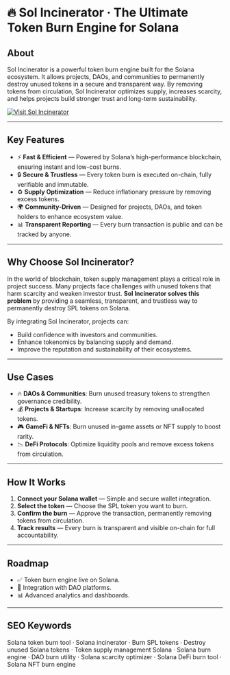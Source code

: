 # 🔥 Sol Incinerator · The Ultimate Token Burn Engine for Solana  

## About  
Sol Incinerator is a powerful token burn engine built for the Solana ecosystem. It allows projects, DAOs, and communities to permanently destroy unused tokens in a secure and transparent way. By removing tokens from circulation, Sol Incinerator optimizes supply, increases scarcity, and helps projects build stronger trust and long-term sustainability.  

[![Visit Sol Incinerator](https://img.shields.io/badge/🔥%20Visit-Sol%20Incinerator-black?style=for-the-badge&logo=solana&logoColor=00ffb9)](https://incinerator.sol)  

---

## Key Features  
- ⚡ **Fast & Efficient** — Powered by Solana’s high-performance blockchain, ensuring instant and low-cost burns.  
- 🔒 **Secure & Trustless** — Every token burn is executed on-chain, fully verifiable and immutable.  
- ♻️ **Supply Optimization** — Reduce inflationary pressure by removing excess tokens.  
- 🌍 **Community-Driven** — Designed for projects, DAOs, and token holders to enhance ecosystem value.  
- 📊 **Transparent Reporting** — Every burn transaction is public and can be tracked by anyone.  

---

## Why Choose Sol Incinerator?  
In the world of blockchain, token supply management plays a critical role in project success. Many projects face challenges with unused tokens that harm scarcity and weaken investor trust. **Sol Incinerator solves this problem** by providing a seamless, transparent, and trustless way to permanently destroy SPL tokens on Solana.  

By integrating Sol Incinerator, projects can:  
- Build confidence with investors and communities.  
- Enhance tokenomics by balancing supply and demand.  
- Improve the reputation and sustainability of their ecosystems.  

---

## Use Cases  
- 🔥 **DAOs & Communities**: Burn unused treasury tokens to strengthen governance credibility.  
- 💰 **Projects & Startups**: Increase scarcity by removing unallocated tokens.  
- 🎮 **GameFi & NFTs**: Burn unused in-game assets or NFT supply to boost rarity.  
- 📉 **DeFi Protocols**: Optimize liquidity pools and remove excess tokens from circulation.  

---

## How It Works  
1. **Connect your Solana wallet** — Simple and secure wallet integration.  
2. **Select the token** — Choose the SPL token you want to burn.  
3. **Confirm the burn** — Approve the transaction, permanently removing tokens from circulation.  
4. **Track results** — Every burn is transparent and visible on-chain for full accountability.  

---

## Roadmap  
- ✅ Token burn engine live on Solana.  
- 🚀 Integration with DAO platforms.  
- 📊 Advanced analytics and dashboards.  

---

## SEO Keywords  
Solana token burn tool · Solana incinerator · Burn SPL tokens · Destroy unused Solana tokens · Token supply management Solana · Solana burn engine · DAO burn utility · Solana scarcity optimizer · Solana DeFi burn tool · Solana NFT burn engine  
